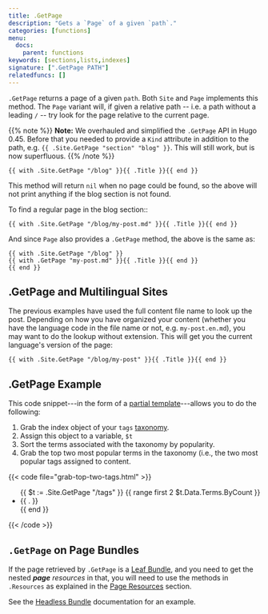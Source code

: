 ```yaml
---
title: .GetPage
description: "Gets a `Page` of a given `path`."
categories: [functions]
menu:
  docs:
    parent: functions
keywords: [sections,lists,indexes]
signature: [".GetPage PATH"]
relatedfuncs: []
---
```


`.GetPage` returns a page of a given `path`. Both `Site` and `Page` implements this method. The `Page` variant will, if given a relative path -- i.e. a path without a leading `/` -- try look for the page relative to the current page.

{{% note %}}
**Note:** We overhauled and simplified the `.GetPage` API in Hugo 0.45. Before that you needed to provide a `Kind` attribute in addition to the path, e.g. `{{ .Site.GetPage "section" "blog" }}`. This will still work, but is now superfluous.
{{% /note %}}


```go-html-template
{{ with .Site.GetPage "/blog" }}{{ .Title }}{{ end }}
```

This method will return `nil` when no page could be found, so the above will not print anything if the blog section is not found.

To find a regular page in the blog section::

```go-html-template
{{ with .Site.GetPage "/blog/my-post.md" }}{{ .Title }}{{ end }}
```

And since `Page` also provides a `.GetPage` method, the above is the same as:

```go-html-template
{{ with .Site.GetPage "/blog" }}
{{ with .GetPage "my-post.md" }}{{ .Title }}{{ end }}
{{ end }}
```

## .GetPage and Multilingual Sites

The previous examples have used the full content file name to look up the post. Depending on how you have organized your content (whether you have the language code in the file name or not, e.g. `my-post.en.md`), you may want to do the lookup without extension. This will get you the current language's version of the page:

```go-html-template
{{ with .Site.GetPage "/blog/my-post" }}{{ .Title }}{{ end }}
```

## .GetPage Example

This code snippet---in the form of a [partial template][partials]---allows you to do the following:

1. Grab the index object of your `tags` [taxonomy].
2. Assign this object to a variable, `$t`
3. Sort the terms associated with the taxonomy by popularity.
4. Grab the top two most popular terms in the taxonomy (i.e., the two most popular tags assigned to content.

{{< code file="grab-top-two-tags.html" >}}
<ul class="most-popular-tags">
{{ $t := .Site.GetPage "/tags" }}
{{ range first 2 $t.Data.Terms.ByCount }}
    <li>{{ . }}</li>
{{ end }}
</ul>
{{< /code >}}

## `.GetPage` on Page Bundles

If the page retrieved by `.GetPage` is a [Leaf Bundle][leaf_bundle], and you
need to get the nested _**page** resources_ in that, you will need to use the
methods in `.Resources` as explained in the [Page Resources][page_resources]
section.

See the [Headless Bundle][headless_bundle] documentation for an example.


[partials]: /templates/partials/
[taxonomy]: /content-management/taxonomies/
[page_kinds]: /templates/section-templates/#page-kinds
[leaf_bundle]: /content-management/page-bundles/#leaf-bundles
[headless_bundle]: /content-management/page-bundles/#headless-bundle
[page_resources]: /content-management/page-resources/
